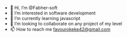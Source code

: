 - 👋 Hi, I’m @Fabher-soft
- 👀 I’m interested in software development
- 🌱 I’m currently learning javascript
- 💞️ I’m looking to collaborate on any project of my level
- 📫 How to reach me favourokeke42@gmail.com
